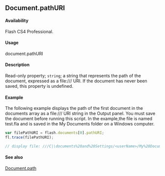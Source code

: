 ## Document.pathURI

#### Availability

Flash CS4 Professional.

#### Usage

document.pathURI

#### Description

Read-only property; `string`; a string that represents the path of the document, expressed as a file:/// URI. If the document has never been saved, this property is undefined.

#### Example

The following example displays the path of the first document in the documents array as a file:/// URI string in the Output panel. You must save the document before running this script. In the example,the file is named test.fla and is saved in the My Documents folder on a Windows computer.

```javascript
var filePathURI = flash.documents[0].pathURI;
fl.trace(filePathURI);

// display file: ///C|\documents%20and%20Settings/<userName>/My%20Documents/test.fla
```

#### See also

[Document.path](../Document_object/Document190.md)
